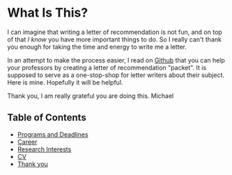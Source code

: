 # What Is This?

I can imagine that writing a letter of recommendation is not fun, and on top of that _I know_ you have more important things to do. So I really can't thank you enough for taking the time and energy to write me a letter. 

In an attempt to make the process easier, I read on [Github][1] that you can help your professors by creating a letter of recommendation "packet".  It is supposed to serve as a one-stop-shop for letter writers about their subject. Here is mine. Hopefully it will be helpful.

Thank you, 
I am really grateful you are doing this.
Michael

## Table of Contents
- [Programs and Deadlines](programs-and-deadlines)
- [Career](career)
- [Research Interests](research-interests)
- [CV](cv)
- [Thank you](thank-you)

[1]: https://github.com/olgabot/sciencemeetproductivity.tumblr.com/blob/master/posts/2012/08/how-to-request-a-letter-of-recommendation.md
[2]: https://passlab.github.io/CSCE513/notes/lecture10_LocalityMM.pdf
[3]: https://www.beckershospitalreview.com/ehrs/epic-s-huge-healthcare-impact-5-stats.html#:~:text=More%20than%20253%20million%20U.S.,an%20electronic%20record%20in%20Epic.
[4]: https://gist.github.com/wojteklu/73c6914cc446146b8b533c0988cf8d29
[5]: https://www.w3schools.com/python/python_for_loops.asp
[6]: https://en.wikipedia.org/wiki/Agile_software_development 
